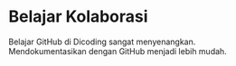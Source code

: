 # Belajar Kolaborasi
Belajar GitHub di Dicoding sangat menyenangkan.<br>
Mendokumentasikan dengan GitHub menjadi lebih mudah.